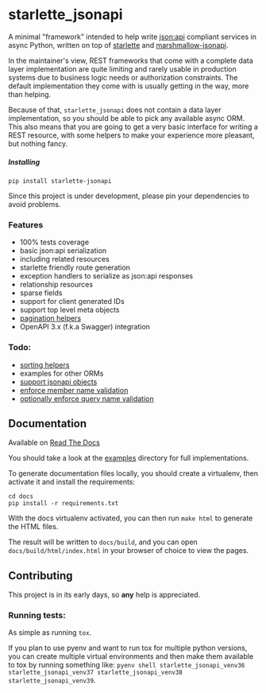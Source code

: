 # starlette_jsonapi
A minimal "framework" intended to help write [json:api](https://jsonapi.org) compliant services in async Python,
written on top of [starlette](https://starlette.io) and [marshmallow-jsonapi](https://marshmallow-jsonapi.readthedocs.io/).

In the maintainer's view, REST frameworks that come with a complete data layer implementation are quite limiting
and rarely usable in production systems due to business logic needs or authorization constraints.
The default implementation they come with is usually getting in the way, more than helping.

Because of that, `starlette_jsonapi` does not contain a data layer implementation, so you should be able to pick
any available async ORM. This also means that you are going to get a very basic interface for writing a REST resource,
with some helpers to make your experience more pleasant, but nothing fancy.

##### Installing
`pip install starlette-jsonapi`

Since this project is under development, please pin your dependencies to avoid problems.

### Features
- 100% tests coverage
- basic json:api serialization
- including related resources
- starlette friendly route generation
- exception handlers to serialize as json:api responses
- relationship resources
- sparse fields
- support for client generated IDs
- support top level meta objects
- [pagination helpers](https://jsonapi.org/format/#fetching-pagination)
- OpenAPI 3.x (f.k.a Swagger) integration

### Todo:
- [sorting helpers](https://jsonapi.org/format/#fetching-sorting)
- examples for other ORMs
- [support jsonapi objects](https://jsonapi.org/format/#document-jsonapi-object)
- [enforce member name validation](https://jsonapi.org/format/#document-member-names)
- [optionally enforce query name validation](https://jsonapi.org/format/#query-parameters)

## Documentation
Available on [Read The Docs](https://starlette-jsonapi.readthedocs.io/)

You should take a look at the [examples](examples) directory for full implementations.

To generate documentation files locally, you should create a virtualenv,
then activate it and install the requirements:
```shell
cd docs
pip install -r requirements.txt
```

With the docs virtualenv activated, you can then run `make html` to generate the HTML files.

The result will be written to `docs/build`, and you can open `docs/build/html/index.html` in your browser of choice
to view the pages.

## Contributing
This project is in its early days, so **any** help is appreciated.

### Running tests:
As simple as running ```tox```.

If you plan to use pyenv and want to run tox for multiple python versions,
you can create multiple virtual environments and then make them available to tox by running
something like: `pyenv shell starlette_jsonapi_venv36 starlette_jsonapi_venv37 starlette_jsonapi_venv38 starlette_jsonapi_venv39`.
